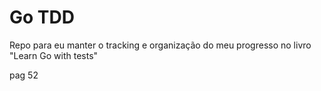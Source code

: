 # Go TDD

Repo para eu manter o tracking e organização do meu progresso no livro "Learn Go with tests"

pag 52

